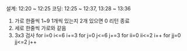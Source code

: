 설계: 12:20 ~ 12:25
코딩: 12:25 ~ 12:37, 13:28 ~ 13:36

1. 가로 한줄씩
    1~9 1개씩 있는지
        2개 있으면 0 리턴 종료
2. 세로 한줄씩
    가로와 같음
3. 3x3 검사
    for i=0 i<=6 i+=3
        for j=0 j<=6 j+=3
            for ii=0 ii<=2 i++
                for jj=0 jj<=2 j++